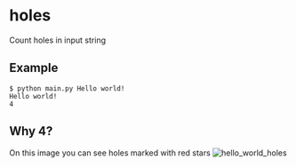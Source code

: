 # holes
Count holes in input string

## Example
```
$ python main.py Hello world!
Hello world!
4
```
## Why 4?
On this image you can see holes marked with red stars
![hello_world_holes](https://user-images.githubusercontent.com/87480878/194678449-51d4d3f8-c435-4e76-83a4-217fefdd109d.png)
